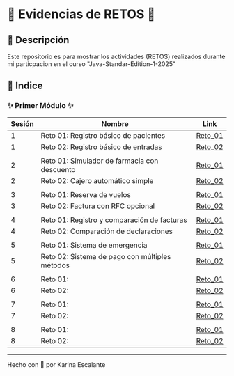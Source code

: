 # 🩷 Evidencias de RETOS 🩷

## 🤍 Descripción
Este repositorio es para mostrar los actividades (RETOS) realizados durante mi particpacion en el curso "Java-Standar-Edition-1-2025"


## 🤍 Indice

###      ✨ Primer Módulo ✨
| Sesión | Nombre | Link |
|---|---|---|
| 1 | Reto 01: Registro básico de pacientes | [Reto_01](https://github.com/KatyE0/Curso_Java_G1/tree/main/Primer_Modulo/Sesion_01/Reto_01#readme) |
| 1 | Reto 02: Registro básico de entradas | [Reto_02](https://github.com/KatyE0/Curso_Java_G1/tree/main/Primer_Modulo/Sesion_01/Reto_02#readme) |
||||
| 2 | Reto 01: Simulador de farmacia con descuento | [Reto_01](https://github.com/KatyE0/Curso_Java_G1/tree/main/Primer_Modulo/Sesion_02/Reto_01#readme) |
| 2 | Reto 02: Cajero automático simple | [Reto_02](https://github.com/KatyE0/Curso_Java_G1/tree/main/Primer_Modulo/Sesion_02/Reto_02#readme) |
||||
| 3 | Reto 01: Reserva de vuelos | [Reto_01](https://github.com/KatyE0/Curso_Java_G1/tree/main/Primer_Modulo/Sesion_03/Reto_01#readme) |
| 3 | Reto 02: Factura con RFC opcional | [Reto_02](https://github.com/KatyE0/Curso_Java_G1/tree/main/Primer_Modulo/Sesion_03/Reto_02#readme)|
||||
| 4 | Reto 01: Registro y comparación de facturas | [Reto_01](https://github.com/KatyE0/Curso_Java_G1/tree/main/Primer_Modulo/Sesion_04/Reto_01#readme) |
| 4 | Reto 02: Comparación de declaraciones | [Reto_02](https://github.com/KatyE0/Curso_Java_G1/tree/main/Primer_Modulo/Sesion_04/Reto_02#readme)|
||||
| 5 | Reto 01: Sistema de emergencia | [Reto_01](https://github.com/KatyE0/Curso_Java_G1/tree/main/Primer_Modulo/Sesion_05/Reto_01#readme) |
| 5 | Reto 02: Sistema de pago con múltiples métodos | [Reto_02](https://github.com/KatyE0/Curso_Java_G1/tree/main/Primer_Modulo/Sesion_05/Reto_02#readme)|
||||
| 6 | Reto 01:  | [Reto_01](https://github.com/KatyE0/Curso_Java_G1/tree/main/Primer_Modulo/Seccion_06/Reto_01) |
| 6 | Reto 02:  | [Reto_02](https://github.com/KatyE0/Curso_Java_G1/tree/main/Primer_Modulo/Seccion_06/Reto_02)|
||||
| 7 | Reto 01:  | [Reto_01](https://github.com/KatyE0/Curso_Java_G1/tree/main/Primer_Modulo/Seccion_07/Reto_01) |
| 7 | Reto 02:  | [Reto_02](https://github.com/KatyE0/Curso_Java_G1/tree/main/Primer_Modulo/Seccion_07/Reto_02)|
||||
| 8 | Reto 01:  | [Reto_01](https://github.com/KatyE0/Curso_Java_G1/tree/main/Primer_Modulo/Seccion_08/Reto_01) |
| 8 | Reto 02:  | [Reto_02](https://github.com/KatyE0/Curso_Java_G1/tree/main/Primer_Modulo/Seccion_08/Reto_02)|


---
Hecho con 🤍 por Karina Escalante
